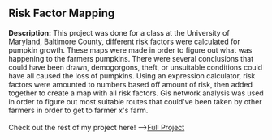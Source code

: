 ## Risk Factor Mapping  
**Description:** This project was done for a class at the University of Maryland, Baltimore County, different risk factors were calculated for pumpkin growth. These maps were made in order to figure out what was happening to the farmers pumpkins. There were several conclusions that could have been drawn, demogorgons, theft, or unsuitable conditions could have all caused the loss of pumpkins. Using an expression calculator, risk factors were amounted to numbers based off amount of risk, then added together to create a map with all risk factors. Gis network analysis was used in order to figure out most suitable routes that could've been taken by other farmers in order to get to farmer x's farm. 
<br>
<br>
Check out the rest of my project here! --><a href="/pdf/practical2_pt1-merged.pdf">Full Project</a> 

